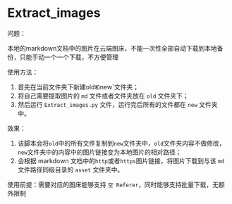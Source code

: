 # Extract_images

问题：

本地的markdown文档中的图片在云端图床，不能一次性全部自动下载到本地备份，只能手动一个一个下载，不方便管理

使用方法：

1. 首先在当前文件夹下新建old`和`new`文件夹；
2. 将自己需要提取图片的 `md` 文件或者文件夹放在 ` old ` 文件夹下；
3. 然后运行 `Extract_images.py` 文件，运行完后所有的文件都在 `new` 文件夹中。

效果：

1. 该脚本会将`old`中的所有文件复制到`new`文件夹中，`old`文件夹内容不做修改，`new`文件夹中的内容中的图片链接变为本地图片的相对路径；
2. 会根据 markdown 文档中的`http`或者`https`图片链接，将图片下载到与该 `md` 文件路径同级目录的 `asset` 文件夹中。

使用前提：需要对应的图床能够支持 `空 Referer`，同时能够支持批量下载，无额外限制